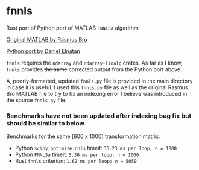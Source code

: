 # fnnls
Rust port of Python port of MATLAB `FNNLSa` algorithm

[Original MATLAB by Rasmus Bro](http://www.mathworks.com/matlabcentral/fileexchange/3388-nnls-and-constrained-regression?focused=5051382&tab=function)

[Python port by Daniel Elnatan](https://github.com/delnatan/FNNLSa)

`fnnls` requires the `ndarray` and `ndarray-linalg` crates.
As far as I know, `fnnls` provides ~~the same~~ corrected output from the Python port above.

A, poorly-formatted, updated `fnnls.py` file is provided in the main directory in case it is useful. I used this `fnnls.py` file as well as the original Rasmus Bro MATLAB file to try to fix an indexing error I believe was introduced in the source `fnnls.py` file. 

### Benchmarks have not been updated after indexing bug fix but should be similar to below
Benchmarks for the same [600 x 1000] transformation matrix:
- Python `scipy.optimize.nnls` timeit: `35.23 ms per loop; n = 1000`
- Python `FNNLSa` timeit: `5.30 ms per loop; n = 1000`
- Rust `fnnls` criterion: `1.62 ms per loop; n = 5050`

